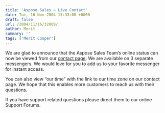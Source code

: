 ```yaml
---
title: 'Aspose Sales – Live Contact'
date: Tue, 16 Nov 2004 13:33:00 +0000
draft: false
url: /2004/11/16/32009/
author: Merit
summary: ''
tags: ['Merit Cooper']
---
```


We are glad to announce that the Aspose Sales Team’s online status can now be viewed from our [contact page][1]. We are available on 3 separate messengers. We would love for you to add us to your favorite messenger for instant access.

You can also view “our time” with the link to our time zone on our contact page. We hope that this enables more customers to reach us with their questions.

If you have support related questions please direct them to our online Support Forums.




[1]: https://about.aspose.com/contact



